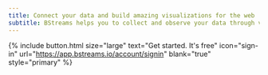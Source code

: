 ```yaml
---
title: Connect your data and build amazing visualizations for the web
subtitle: BStreams helps you to collect and observe your data through visualizations to support your communication in a clear and effective way
---
```


{% include button.html size="large" text="Get started. It's free" icon="sign-in" url="https://app.bstreams.io/account/signin" blank="true" style="primary" %}